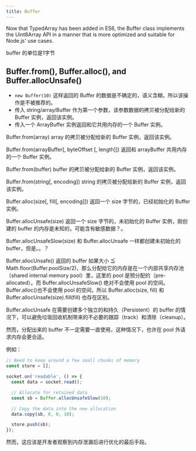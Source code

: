 ```yaml
---
title: Buffer
---
```


Now that TypedArray has been added in ES6, the Buffer class implements the Uint8Array API in a manner that is more optimized and suitable for Node.js' use cases.

buffer 的单位是1字节

## Buffer.from(), Buffer.alloc(), and Buffer.allocUnsafe()

- `new Buffer(10)` 这样返回的 Buffer 的数据是不确定的，语义含糊，所以该操作是不被推荐的。
- 传入 string/array/Buffer 作为第一个参数，该参数数据的拷贝被分配给新的 Buffer 实例，返回该实例。
- 传入一个 ArrayBuffer 实例返回和它共用内存的一个 Buffer 实例。

Buffer.from(array) array 的拷贝被分配给新的 Buffer 实例，返回该实例。

Buffer.from(arrayBuffer[, byteOffset [, length]]) 返回和 arrayBuffer 共用内存的一个 Buffer 实例。

Buffer.from(buffer) buffer 的拷贝被分配给新的 Buffer 实例，返回该实例。

Buffer.from(string[, encoding]) string 的拷贝被分配给新的 Buffer 实例，返回该实例。

Buffer.alloc(size[, fill[, encoding]]) 返回一个 size 字节的，已经初始化的 Buffer 实例。

Buffer.allocUnsafe(size) 返回一个 size 字节的，未初始化的 Buffer 实例，刚创建的 buffer 的内存是未知的，可能含有敏感数据？。

Buffer.allocUnsafeSlow(size) 和 Buffer.allocUnsafe 一样都创建未初始化的 buffer，但是。。？

Buffer.allocUnsafe() 返回的 buffer 如果大小 ≦ Math.floor(Buffer.poolSize/2)，那么分配给它的内存是在一个内部共享内存池（shared internal memory pool）里，这里的 pool 是预分配的（pre-allocated）。而 Buffer.allocUnsafeSlow() 绝对不会使用 pool 的空间。Buffer.alloc()也不会使用 pool 的空间，所以 Buffer.alloc(size, fill) 和 Buffer.allocUnsafe(size).fill(fill) 也存在区别。

Buffer.allocUnsafe 在需要创建多个独立的和持久（Persistent）的 buffer 的情况下，可以避免垃圾回收机制带来的不必要的跟踪（track）和清除（cleanup）。

然而，分配出来的 buffer 不一定需要一直使用，这种情况下，也许在 pool 外请求内存会更合适。

例如：

``` javascript
// Need to keep around a few small chunks of memory
const store = [];

socket.on('readable', () => {
  const data = socket.read();

  // Allocate for retained data
  const sb = Buffer.allocUnsafeSlow(10);

  // Copy the data into the new allocation
  data.copy(sb, 0, 0, 10);

  store.push(sb);
});
```

然而，这应该是开发者观察到内存泄漏后进行优化的最后手段。
